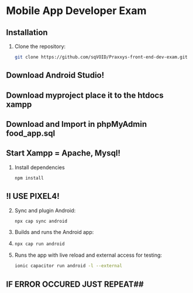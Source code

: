 # Mobile App Developer Exam

## Installation
1. Clone the repository:
   ```sh
   git clone https://github.com/sqVOID/Praxxys-front-end-dev-exam.git

## Download Android Studio!
## Download myproject place it to the htdocs xampp
## Download and Import in phpMyAdmin food_app.sql
## Start Xampp = Apache, Mysql!

1. Install dependencies
   ```sh
   npm install

## !I USE PIXEL4!

2. Sync and plugin Android:
   ```sh
   npx cap sync android

4. Builds and runs the Android app:
5. ```sh
   npx cap run android 

6. Runs the app with live reload and external access for testing:
   ```sh
   ionic capacitor run android -l --external

## IF ERROR OCCURED JUST REPEAT##



